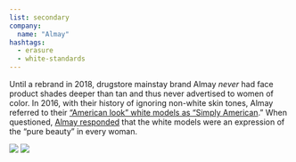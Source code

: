 ```yaml
---
list: secondary
company:
  name: "Almay"
hashtags:
  - erasure
  - white-standards
---
```


Until a rebrand in 2018, drugstore mainstay brand Almay *never* had face product shades deeper than tan and thus never advertised to women of color. In 2016, with their history of ignoring non-white skin tones, Almay referred to their [“American look” white models as “Simply American](https://www.theodysseyonline.com/american-white).” When questioned, [Almay responded](https://www.facebook.com/Upworthy/posts/10152557868457120) that the white models were an expression of the “pure beauty” in every woman.

![](/almay-american.png)
![](/almay-pure.png)
